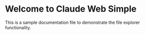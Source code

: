 # Welcome to Claude Web Simple

This is a sample documentation file to demonstrate the file explorer functionality.
